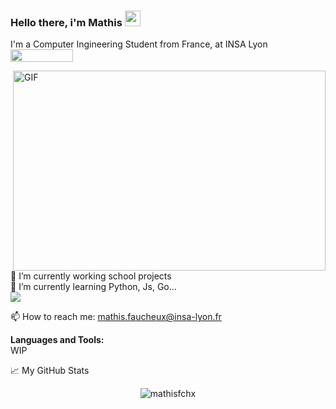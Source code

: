 ### Hello there, i'm Mathis <img src="https://media.giphy.com/media/hvRJCLFzcasrR4ia7z/giphy.gif" width="25px">

I'm a Computer Ingineering Student from France, at INSA Lyon [<img src="https://www.insa-lyon.fr/sites/www.insa-lyon.fr/files/logo-blanc.png" width="100" height="20">](https://www.insa-lyon.fr)

  <img align="right" alt="GIF" src="https://media.giphy.com/media/xT4Apo7AplrgF9ABzy/giphy.gif" width="500" height="320">
  
🔭 I’m currently working school projects  
🌱 I’m currently learning Python, Js, Go...  
![](https://visitor-badge.glitch.me/badge?page_id=mathisfchx.mathisfchx)  

📫 How to reach me: mathis.faucheux@insa-lyon.fr  

**Languages and Tools:**  
WIP

📈 My GitHub Stats

<p align="center"> <img src="https://github-readme-stats.vercel.app/api?username=mathisfchx&show_icons=true&theme=gotham" alt="mathisfchx" />
